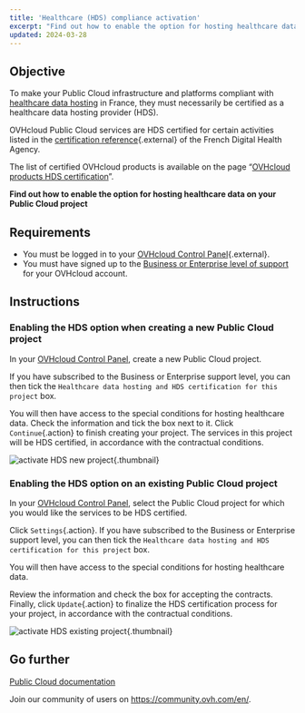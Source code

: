 ```yaml
---
title: 'Healthcare (HDS) compliance activation'
excerpt: "Find out how to enable the option for hosting healthcare data on your Public Cloud project"
updated: 2024-03-28
---
```


## Objective

To make your Public Cloud infrastructure and platforms compliant with [healthcare data hosting](https://www.ovhcloud.com/en-ca/enterprise/certification-conformity/hds/) in France, they must necessarily be certified as a healthcare data hosting provider (HDS).

OVHcloud Public Cloud services are HDS certified for certain activities listed in the [certification reference](https://esante.gouv.fr/labels-certifications/hds/certification-des-hebergeurs-de-donnees-de-sante){.external} of the French Digital Health Agency.

The list of certified OVHcloud products is available on the page “[OVHcloud products HDS certification](/pages/account_and_service_management/account_information/hds_certification)”.

**Find out how to enable the option for hosting healthcare data on your Public Cloud project**

## Requirements

- You must be logged in to your [OVHcloud Control Panel](/links/manager){.external}.
- You must have signed up to the [Business or Enterprise level of support](https://www.ovhcloud.com/en-ca/support-levels/) for your OVHcloud account.

## Instructions

### Enabling the HDS option when creating a new Public Cloud project

In your [OVHcloud Control Panel](/links/manager), create a new Public Cloud project.

If you have subscribed to the Business or Enterprise support level, you can then tick the `Healthcare data hosting and HDS certification for this project` box.

You will then have access to the special conditions for hosting healthcare data. Check the information and tick the box next to it. Click `Continue`{.action} to finish creating your project. The services in this project will be HDS certified, in accordance with the contractual conditions.

![activate HDS new project](images/hds-new-project.png){.thumbnail}

### Enabling the HDS option on an existing Public Cloud project

In your [OVHcloud Control Panel](/links/manager), select the Public Cloud project for which you would like the services to be HDS certified.

Click `Settings`{.action}. If you have subscribed to the Business or Enterprise support level, you can then tick the `Healthcare data hosting and HDS certification for this project` box.

You will then have access to the special conditions for hosting healthcare data.

Review the information and check the box for accepting the contracts. Finally, click `Update`{.action} to finalize the HDS certification process for your project, in accordance with the contractual conditions.

![activate HDS existing project](images/hds-current-project.png){.thumbnail}

## Go further

[Public Cloud documentation](/products/public-cloud-compute)

Join our community of users on <https://community.ovh.com/en/>.